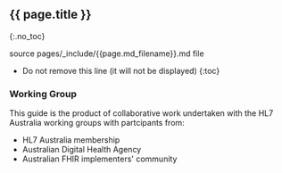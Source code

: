 ## {{ page.title }}
{:.no_toc}

source pages/_include/{{page.md_filename}}.md  file

<!-- TOC -->

* Do not remove this line (it will not be displayed)
{:toc}

### Working Group
This guide is the product of collaborative work undertaken with the HL7 Australia working groups with partcipants from:
* HL7 Australia membership
* Australian Digital Health Agency
* Australian  FHIR implementers' community

